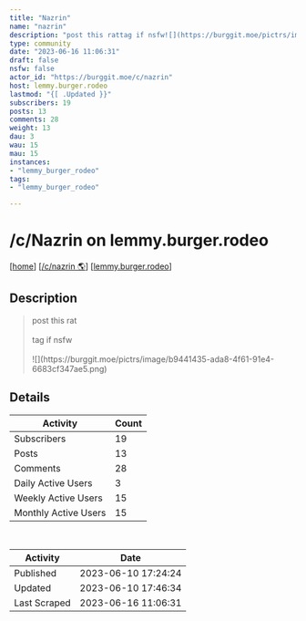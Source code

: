 ```yaml
---
title: "Nazrin" 
name: "nazrin"
description: "post this rattag if nsfw![](https://burggit.moe/pictrs/image/b9441435-ada8-4f61-91e4-6683cf347ae5.png)"
type: community
date: "2023-06-16 11:06:31"
draft: false
nsfw: false
actor_id: "https://burggit.moe/c/nazrin"
host: lemmy.burger.rodeo
lastmod: "{[ .Updated }}"
subscribers: 19
posts: 13
comments: 28
weight: 13
dau: 3
wau: 15
mau: 15
instances:
- "lemmy_burger_rodeo"
tags: 
- "lemmy_burger_rodeo"

---
```


# /c/Nazrin on lemmy.burger.rodeo

[[home](/)]
[[/c/nazrin 🌎](https://burggit.moe/c/nazrin)]
[[lemmy.burger.rodeo](/instances/lemmy_burger_rodeo)]


## Description 

<blockquote class="description">
post this rat<br><br>tag if nsfw<br><br>![](https://burggit.moe/pictrs/image/b9441435-ada8-4f61-91e4-6683cf347ae5.png)
</blockquote>


## Details

| Activity | Count  |
|----------------------|---|
| Subscribers          | 19 |
| Posts                | 13  |
| Comments             | 28  |
| Daily Active Users   | 3  |
| Weekly Active Users  | 15  |
| Monthly Active Users | 15  |

<br>

| Activity | Date |
|----------------------|---|
| Published            | 2023-06-10 17:24:24 |
| Updated              | 2023-06-10 17:46:34 |
| Last Scraped         | 2023-06-16 11:06:31 |
